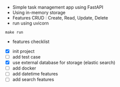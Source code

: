 - Simple task management app using FastAPI
- Using in-memory storage
- Features CRUD : Create, Read, Update, Delete
- run using uvicorn
```
make run
```
- features checklist
- [x] init project
- [ ] add test case
- [x] use external database for storage (elastic search)
- [ ] add docker
- [ ] add datetime features
- [ ] add search features
